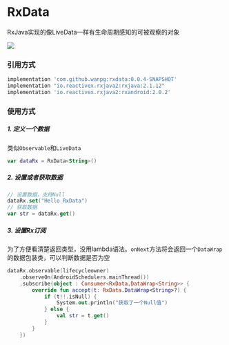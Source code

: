 # RxData
RxJava实现的像LiveData一样有生命周期感知的可被观察的对象

[![](https://jitpack.io/v/wanpg/RxData.svg)](https://jitpack.io/#wanpg/RxData)


### 引用方式
```groovy
implementation 'com.github.wanpg:rxdata:0.0.4-SNAPSHOT'
implementation "io.reactivex.rxjava2:rxjava:2.1.12"
implementation 'io.reactivex.rxjava2:rxandroid:2.0.2'
```

### 使用方式
##### 1. 定义一个数据

类似`Observable`和`LiveData`

```kotlin
var dataRx = RxData<String>()
```

##### 2. 设置或者获取数据

```kotlin
// 设置数据，支持Null
dataRx.set("Hello RxData")
// 获取数据
var str = dataRx.get()
```

##### 3. 设置Rx订阅

​	为了方便看清楚返回类型，没用lambda语法。`onNext`方法将会返回一个`DataWrap`的数据包装类，可以判断数据是否为空

```kotlin
dataRx.observable(lifecycleowner)
    .observeOn(AndroidSchedulers.mainThread())
    .subscribe(object : Consumer<RxData.DataWrap<String>> {
        override fun accept(t: RxData.DataWrap<String>?) {
            if (t!!.isNull) {
                System.out.println("获取了一个Null值")
            } else {
                val str = t.get()
            }
        }
    })
```
